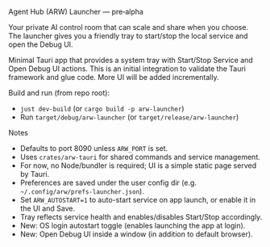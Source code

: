 Agent Hub (ARW) Launcher — pre‑alpha

Your private AI control room that can scale and share when you choose. The launcher gives you a friendly tray to start/stop the local service and open the Debug UI.

Minimal Tauri app that provides a system tray with Start/Stop Service and
Open Debug UI actions. This is an initial integration to validate the Tauri
framework and glue code. More UI will be added incrementally.

Build and run (from repo root):

- `just dev-build` (or `cargo build -p arw-launcher`)
- Run `target/debug/arw-launcher` (or `target/release/arw-launcher`)

Notes
- Defaults to port 8090 unless `ARW_PORT` is set.
- Uses `crates/arw-tauri` for shared commands and service management.
- For now, no Node/bundler is required; UI is a simple static page served by Tauri.
- Preferences are saved under the user config dir (e.g. `~/.config/arw/prefs-launcher.json`).
- Set `ARW_AUTOSTART=1` to auto-start service on app launch, or enable it in the UI and Save.
- Tray reflects service health and enables/disables Start/Stop accordingly.
- New: OS login autostart toggle (enables launching the app at login).
- New: Open Debug UI inside a window (in addition to default browser).
